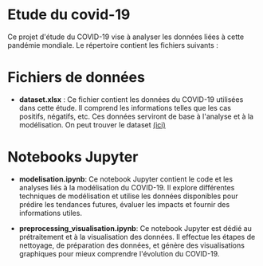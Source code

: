 # Etude du covid-19

Ce projet d'étude du COVID-19 vise à analyser les données liées à cette pandémie mondiale. Le répertoire contient les fichiers suivants :

# Fichiers de données

- **dataset.xlsx** : Ce fichier contient les données du COVID-19 utilisées dans cette étude. Il comprend les informations telles que les cas positifs, négatifs, etc. Ces données serviront de base à l'analyse et à la modélisation. On peut trouver le dataset [(ici)](https://www.kaggle.com/datasets/einsteindata4u/covid19)


# Notebooks Jupyter

- **modelisation.ipynb**: Ce notebook Jupyter contient le code et les analyses liés à la modélisation du COVID-19. Il explore différentes techniques de modélisation et utilise les données disponibles pour prédire les tendances futures, évaluer les impacts et fournir des informations utiles.

- **preprocessing_visualisation.ipynb**: Ce notebook Jupyter est dédié au prétraitement et à la visualisation des données. Il effectue les étapes de nettoyage, de préparation des données, et génère des visualisations graphiques pour mieux comprendre l'évolution du COVID-19.
